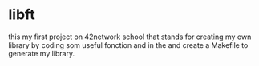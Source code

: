# libft
this my first project on 42network school that stands for creating my own library by coding som useful fonction and in the and create a Makefile to generate my library.
